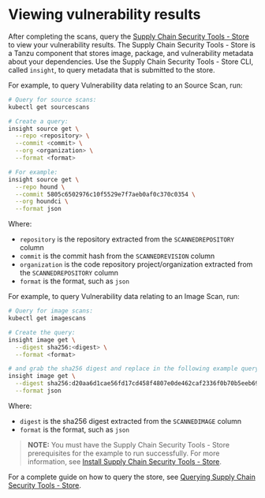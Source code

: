 # Viewing vulnerability results

After completing the scans, query the [Supply Chain Security Tools - Store](../scst-store/overview.md) to view your vulnerability results. The Supply Chain Security Tools - Store is a Tanzu component that stores image, package, and vulnerability metadata about your dependencies. Use the Supply Chain Security Tools - Store CLI, called `insight`, to query metadata that is submitted to the store.

For example, to query Vulnerability data relating to an Source Scan, run:
```bash
# Query for source scans:
kubectl get sourcescans

# Create a query:
insight source get \
  --repo <repository> \
  --commit <commit> \
  --org <organization> \
  --format <format>

# For example:
insight source get \
  --repo hound \
  --commit 5805c6502976c10f5529e7f7aeb0af0c370c0354 \
  --org houndci \
  --format json
```

Where:
* `repository` is the repository extracted from the `SCANNEDREPOSITORY` column
* `commit` is the commit hash from the `SCANNEDREVISION` column
* `organization` is the code repository project/organization extracted from the `SCANNEDREPOSITORY` column
* `format` is the format, such as `json`

For example, to query Vulnerability data relating to an Image Scan, run:
```bash
# Query for image scans:
kubectl get imagescans

# Create the query:
insight image get \
  --digest sha256:<digest> \
  --format <format>

# and grab the sha256 digest and replace in the following example query:
insight image get \
  --digest sha256:d20aa6d1cae56fd17cd458f4807e0de462caf2336f0b70b5eeb69fcaaf30dd9c \
  --format json
```

Where:
* `digest` is the sha256 digest extracted from the `SCANNEDIMAGE` column
* `format` is the format, such as `json`

> **NOTE:** You must have the Supply Chain Security Tools - Store prerequisites for the example to
run successfully. For more information, see
[Install Supply Chain Security Tools - Store](../install-components.md#install-scst-store).

For a complete guide on how to query the store, see [Querying Supply Chain Security Tools - Store](../scst-store/querying_the_metadata_store.md).

